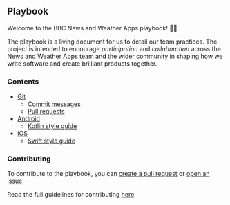 ## Playbook

Welcome to the BBC News and Weather Apps playbook! :closed_book::sparkles:

The playbook is a living document for us to detail our team practices. The project is intended to encourage _participation_ and _collaboration_ across the News and Weather Apps team and the wider community in shaping how we write software and create brilliant products together.

### Contents
- [Git](https://github.com/bbc/news-apps-playbook/blob/master/git/README.md)
  - [Commit messages](https://github.com/bbc/news-apps-playbook/blob/master/git/commit-messages.md)
  - [Pull requests](https://github.com/bbc/news-apps-playbook/blob/master/git/pull-requests.md)
- [Android](https://github.com/bbc/news-apps-playbook/blob/master/android/README.md)
  - [Kotlin style guide](https://github.com/bbc/news-apps-playbook/blob/master/android/kotlin.md)
- [iOS](https://github.com/bbc/news-apps-playbook/blob/master/ios/README.md)
  - [Swift style guide](https://github.com/bbc/news-apps-playbook/blob/master/ios/swift.md)

### Contributing
To contribute to the playbook, you can [create a pull request](https://github.com/bbc/news-apps-playbook/pull/new/master) or [open an issue](https://github.com/bbc/news-apps-playbook/issues).

Read the full guidelines for contributing [here](https://github.com/bbc/news-apps-playbook/blob/master/CONTRIBUTING.md).
